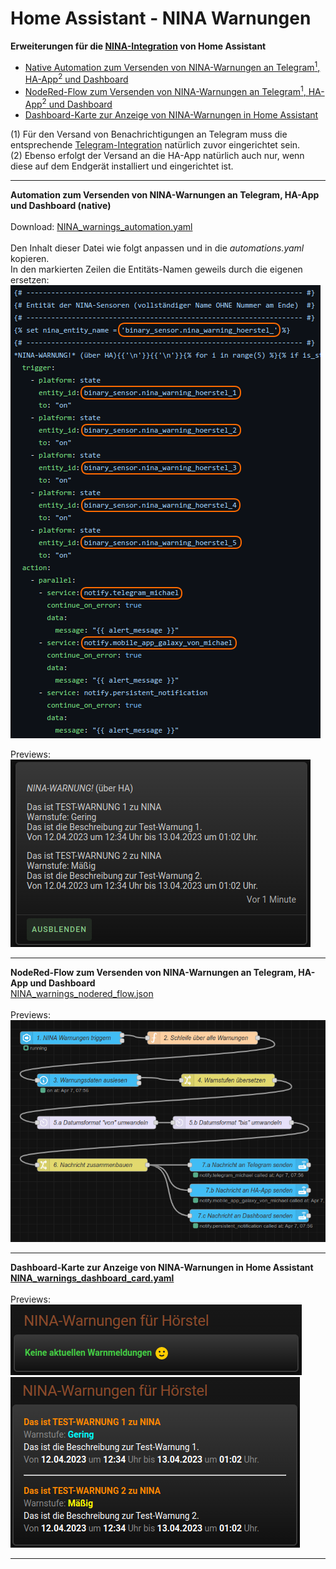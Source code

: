 # Home Assistant - NINA Warnungen

<strong>Erweiterungen für die <a href="https://www.home-assistant.io/integrations/nina/">NINA-Integration</a> von Home Assistant</strong><br />
<ul>
<li><a href="#automation">Native Automation zum Versenden von NINA-Warnungen an Telegram<sup>1</sup>, HA-App<sup>2</sup> und Dashboard</a></li>
<li><a href="#nodered">NodeRed-Flow zum Versenden von NINA-Warnungen an Telegram<sup>1</sup>, HA-App<sup>2</sup> und Dashboard</a></li>
<li><a href="#dashboard">Dashboard-Karte zur Anzeige von NINA-Warnungen in Home Assistant</a></li>
</ul>
(1) Für den Versand von Benachrichtigungen an Telegram muss die entsprechende <a href="https://www.home-assistant.io/integrations/telegram">Telegram-Integration</a> natürlich zuvor eingerichtet sein.<br />
(2) Ebenso erfolgt der Versand an die HA-App natürlich auch nur, wenn diese auf dem Endgerät installiert und eingerichtet ist.<br />

<a id="automation"></a>
<hr>
<strong>Automation zum Versenden von NINA-Warnungen an Telegram, HA-App und Dashboard (native)</strong><br />
<br />
Download: <a href="https://github.com/migacode/home-assistant/blob/main/nina/NINA_warnings_automation.yaml">NINA_warnings_automation.yaml</a><br />
<br />
Den Inhalt dieser Datei wie folgt anpassen und in die <i>automations.yaml</i> kopieren.<br />
In den markierten Zeilen die Entitäts-Namen geweils durch die eigenen ersetzen:<br />
<img src="./img/NINA_img_changes.png"><br />

Previews:<br />
<img src="./img/NINA_img_notification.png">

<a id="nodered"></a>
<hr>
<strong>NodeRed-Flow zum Versenden von NINA-Warnungen an Telegram, HA-App und Dashboard</strong><br />
<a href="">NINA_warnings_nodered_flow.json</a><br />
<br />
Previews:<br />
<img src="./img/NINA_img_nodered_flow.png">

<a id="dashboard"></a>
<hr>
<strong>Dashboard-Karte zur Anzeige von NINA-Warnungen in Home Assistant</strong><br />
<a href="https://github.com/migacode/home-assistant/blob/main/nina/NINA_warnings_dashboard_card.yaml"><strong>NINA_warnings_dashboard_card.yaml</strong></a><br />
<br />
Previews:<br />
<img src="./img/NINA_img_no_warnings.png"><br />
<img src="./img/NINA_img_warnings.png">
<hr>
